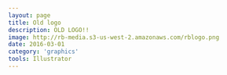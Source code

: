 ```yaml
---
layout: page
title: Old logo
description: OLD LOGO!!
image: http://rb-media.s3-us-west-2.amazonaws.com/rblogo.png
date: 2016-03-01
category: 'graphics'
tools: Illustrator
---
```



